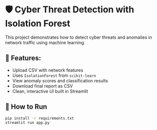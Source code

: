 # 🛡️ Cyber Threat Detection with Isolation Forest

This project demonstrates how to detect cyber threats and anomalies in network traffic using machine learning.

## 🔧 Features:
- Upload CSV with network features
- Uses `IsolationForest` from `scikit-learn`
- View anomaly scores and classification results
- Download final report as CSV
- Clean, interactive UI built in Streamlit

## 📂 How to Run

```bash
pip install -r requirements.txt
streamlit run app.py

